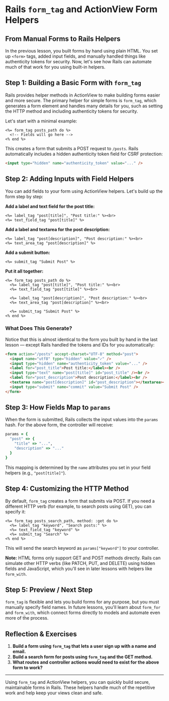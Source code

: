 
# Rails `form_tag` and ActionView Form Helpers

## From Manual Forms to Rails Helpers

In the previous lesson, you built forms by hand using plain HTML. You set up `<form>` tags, added input fields, and manually handled things like authenticity tokens for security. Now, let's see how Rails can automate much of that work for you using built-in helpers.

## Step 1: Building a Basic Form with `form_tag`

Rails provides helper methods in ActionView to make building forms easier and more secure. The primary helper for simple forms is `form_tag`, which generates a form element and handles many details for you, such as setting the HTTP method and including authenticity tokens for security.

Let's start with a minimal example:

```erb
<%= form_tag posts_path do %>
  <!-- Fields will go here -->
<% end %>
```

This creates a form that submits a POST request to `/posts`. Rails automatically includes a hidden authenticity token field for CSRF protection:

```html
<input type="hidden" name="authenticity_token" value="..." />
```

## Step 2: Adding Inputs with Field Helpers

You can add fields to your form using ActionView helpers. Let's build up the form step by step:

**Add a label and text field for the post title:**

```erb
<%= label_tag "post[title]", "Post title:" %><br>
<%= text_field_tag "post[title]" %>
```

**Add a label and textarea for the post description:**

```erb
<%= label_tag "post[description]", "Post description:" %><br>
<%= text_area_tag "post[description]" %>
```

**Add a submit button:**

```erb
<%= submit_tag "Submit Post" %>
```

**Put it all together:**

```erb
<%= form_tag posts_path do %>
  <%= label_tag "post[title]", "Post title:" %><br>
  <%= text_field_tag "post[title]" %><br>

  <%= label_tag "post[description]", "Post description:" %><br>
  <%= text_area_tag "post[description]" %><br>

  <%= submit_tag "Submit Post" %>
<% end %>
```

### What Does This Generate?

Notice that this is almost identical to the form you built by hand in the last lesson — except Rails handled the tokens and IDs for you automatically:

```html
<form action="/posts" accept-charset="UTF-8" method="post">
  <input name="utf8" type="hidden" value="✓" />
  <input type="hidden" name="authenticity_token" value="..." />
  <label for="post_title">Post title:</label><br />
  <input type="text" name="post[title]" id="post_title" /><br />
  <label for="post_description">Post description:</label><br />
  <textarea name="post[description]" id="post_description"></textarea><br />
  <input type="submit" name="commit" value="Submit Post" />
</form>
```

## Step 3: How Fields Map to `params`

When the form is submitted, Rails collects the input values into the `params` hash. For the above form, the controller will receive:

```ruby
params = {
  "post" => {
    "title" => "...",
    "description" => "..."
  }
}
```

This mapping is determined by the `name` attributes you set in your field helpers (e.g., `"post[title]"`).

## Step 4: Customizing the HTTP Method

By default, `form_tag` creates a form that submits via POST. If you need a different HTTP verb (for example, to search posts using GET), you can specify it:

```erb
<%= form_tag posts_search_path, method: :get do %>
  <%= label_tag "keyword", "Search posts:" %>
  <%= text_field_tag "keyword" %>
  <%= submit_tag "Search" %>
<% end %>
```

This will send the search keyword as `params["keyword"]` to your controller.

**Note:** HTML forms only support GET and POST methods directly. Rails can simulate other HTTP verbs (like PATCH, PUT, and DELETE) using hidden fields and JavaScript, which you'll see in later lessons with helpers like `form_with`.

## Step 5: Preview / Next Step

`form_tag` is flexible and lets you build forms for any purpose, but you must manually specify field names. In future lessons, you'll learn about `form_for` and `form_with`, which connect forms directly to models and automate even more of the process.

## Reflection & Exercises

1. **Build a form using `form_tag` that lets a user sign up with a name and email.**
2. **Build a search form for posts using `form_tag` and the GET method.**
3. **What routes and controller actions would need to exist for the above form to work?**

---

Using `form_tag` and ActionView helpers, you can quickly build secure, maintainable forms in Rails. These helpers handle much of the repetitive work and help keep your views clean and safe.
